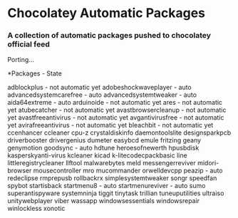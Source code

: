Chocolatey Automatic Packages
=============================================  
### A collection of automatic packages pushed to chocolatey official feed

Porting...

*Packages - State

adblockplus - not automatic yet
adobeshockwaveplayer - auto
advancedsystemcarefree - auto
advancedsystemtweaker - auto
aida64extreme - auto
arduinoide - not automatic yet
ares - not automatic yet
atubecatcher - not automatic yet
avastbrowsercleanup - not automatic yet
avastfreeantivirus - not automatic yet
avgantivirusfree - not automatic yet
avirafreeantivirus - not automatic yet
bleachbit - not automatic yet
ccenhancer
ccleaner
cpu-z
crystaldiskinfo
daemontoolslite
designsparkpcb
driverbooster
drivergenius
dumeter
easybcd
emule
fritzing
geany
genymotion
goodsync - auto
hdtune
heroesofnewerth
hpusbdisk
kasperskyanti-virus
kcleaner
kicad
k-litecodecpackbasic
line
littleregistrycleaner
llftool
malwarebytes
meld
messengerreviver
midori-browser
mousecontroller
mro
mucommander
orwelldevcpp
peazip - auto
redeclipse
rmprepusb
rollbackrx
simplesystemtweaker
songr
speedfan
spybot
startisback
startmenu8 - auto
startmenureviver - auto
sumo
superantispyware
systemninja
tiggit
tinytask
trillian
tuneuputilities
ultraiso
unitywebplayer
viber
wassapp
windowsessentials
windowsrepair
winlockless
xonotic